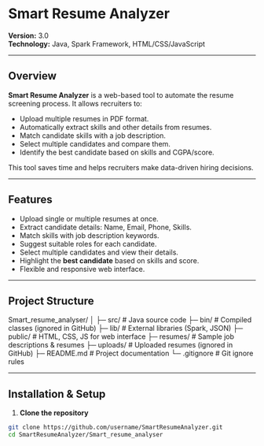 # Smart Resume Analyzer

**Version:** 3.0  
**Technology:** Java, Spark Framework, HTML/CSS/JavaScript  

---

## Overview

**Smart Resume Analyzer** is a web-based tool to automate the resume screening process. It allows recruiters to:

- Upload multiple resumes in PDF format.
- Automatically extract skills and other details from resumes.
- Match candidate skills with a job description.
- Select multiple candidates and compare them.
- Identify the best candidate based on skills and CGPA/score.

This tool saves time and helps recruiters make data-driven hiring decisions.

---

## Features

- Upload single or multiple resumes at once.
- Extract candidate details: Name, Email, Phone, Skills.
- Match skills with job description keywords.
- Suggest suitable roles for each candidate.
- Select multiple candidates and view their details.
- Highlight the **best candidate** based on skills and score.
- Flexible and responsive web interface.

---

## Project Structure
Smart_resume_analyser/
│
├─ src/ # Java source code
├─ bin/ # Compiled classes (ignored in GitHub)
├─ lib/ # External libraries (Spark, JSON)
├─ public/ # HTML, CSS, JS for web interface
├─ resumes/ # Sample job descriptions & resumes
├─ uploads/ # Uploaded resumes (ignored in GitHub)
├─ README.md # Project documentation
└─ .gitignore # Git ignore rules


---

## Installation & Setup

1. **Clone the repository**
```bash
git clone https://github.com/username/SmartResumeAnalyzer.git
cd SmartResumeAnalyzer/Smart_resume_analyser







